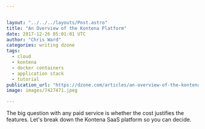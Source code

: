 ```yaml
---


layout: "../../../layouts/Post.astro"
title: "An Overview of the Kontena Platform"
date: 2017-12-26 05:01:01 UTC
author: "Chris Ward"
categories: writing dzone
tags:
  - cloud
  - kontena
  - docker containers
  - application stack
  - tutorial
publication_url: "https://dzone.com/articles/an-overview-of-the-kontena-platform"
image: images/7427471.jpeg

---
```

The big question with any paid service is whether the cost justifies the features. Let's break down the Kontena SaaS platform so you can decide.

